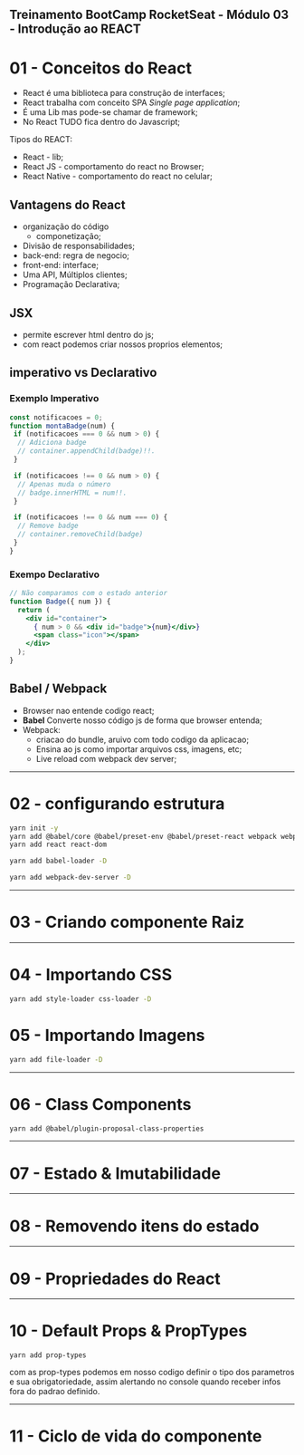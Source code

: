 Treinamento BootCamp RocketSeat - Módulo 03 - Introdução ao REACT
---

# 01 - Conceitos do React 

- React é uma biblioteca para construção de interfaces;
- React trabalha com conceito SPA *Single page application*;
- É uma Lib mas pode-se chamar de framework;
- No React TUDO fica dentro do Javascript;

Tipos do REACT:
- React - lib;
- React JS - comportamento do react no Browser;
- React Native - comportamento do react no celular;

## Vantagens do React

- organização do código
  - componetização;
- Divisão de responsabilidades;
 - back-end: regra de negocio;
 - front-end: interface;
- Uma API,  Múltiplos clientes;
- Programação Declarativa;

## JSX
- permite escrever html dentro do js;
-  com react podemos criar nossos proprios elementos;

## imperativo vs Declarativo

### Exemplo Imperativo
```jsx
const notificacoes = 0;
function montaBadge(num) {
 if (notificacoes === 0 && num > 0) {
  // Adiciona badge
  // container.appendChild(badge)!!.
 }

 if (notificacoes !== 0 && num > 0) {
  // Apenas muda o número
  // badge.innerHTML = num!!.
 }

 if (notificacoes !== 0 && num === 0) {
  // Remove badge
  // container.removeChild(badge)
 }
}
```

### Exempo Declarativo
```jsx
// Não comparamos com o estado anterior
function Badge({ num }) {
  return (
    <div id="container">
      { num > 0 && <div id="badge">{num}</div>}
      <span class="icon"></span>
    </div>
  );
}
```

## Babel / Webpack

- Browser nao entende codigo react;
- **Babel** Converte nosso código js de forma que browser entenda;
- Webpack:
  - criacao do bundle, aruivo com todo codigo da aplicacao;
  - Ensina ao js como importar arquivos css, imagens, etc;
  - Live reload com webpack dev server;

---

# 02 - configurando estrutura

```bash
yarn init -y
yarn add @babel/core @babel/preset-env @babel/preset-react webpack webpack-cli -D
yarn add react react-dom

yarn add babel-loader -D

yarn add webpack-dev-server -D
```

---

# 03 - Criando componente Raiz

---

# 04 - Importando CSS

```bash
yarn add style-loader css-loader -D
```

# 05 - Importando Imagens

```bash
yarn add file-loader -D
```

---

# 06 - Class Components

```bash
yarn add @babel/plugin-proposal-class-properties
```

---

# 07 - Estado & Imutabilidade

---

# 08 - Removendo itens do estado

---

# 09 - Propriedades do React

---

# 10 - Default Props & PropTypes

```bash=
yarn add prop-types
```
com as prop-types podemos em nosso codigo definir o tipo dos parametros e sua obrigatoriedade, assim alertando no console quando receber infos fora do padrao definido.

---

# 11 - Ciclo de vida do componente

